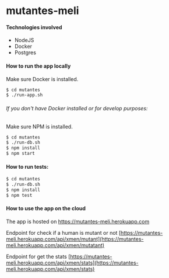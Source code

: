 # mutantes-meli

#### Technologies involved
 - NodeJS
 - Docker
 - Postgres

#### How to run the app locally
Make sure Docker is installed.
```sh
$ cd mutantes
$ ./run-app.sh
```

###### If you don't have Docker installed or for develop purposes:
Make sure NPM is installed.
```sh
$ cd mutantes
$ ./run-db.sh
$ npm install
$ npm start
```

#### How to run tests:
```sh
$ cd mutantes
$ ./run-db.sh
$ npm install
$ npm test
```




#### How to use the app on the cloud

The app is hosted on https://mutantes-meli.herokuapp.com

Endpoint for check if a human is mutant or not
[https://mutantes-meli.herokuapp.com/api/xmen/mutant](https://mutantes-meli.herokuapp.com/api/xmen/mutatant)

Endpoint for get the stats
[https://mutantes-meli.herokuapp.com/api/xmen/stats](https://mutantes-meli.herokuapp.com/api/xmen/stats)
